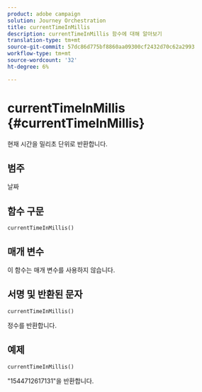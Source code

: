 ```yaml
---
product: adobe campaign
solution: Journey Orchestration
title: currentTimeInMillis
description: currentTimeInMillis 함수에 대해 알아보기
translation-type: tm+mt
source-git-commit: 57dc86d775bf8860aa09300cf2432d70c62a2993
workflow-type: tm+mt
source-wordcount: '32'
ht-degree: 6%

---
```



# currentTimeInMillis {#currentTimeInMillis}

현재 시간을 밀리초 단위로 반환합니다.

## 범주

날짜

## 함수 구문

`currentTimeInMillis()`

## 매개 변수

이 함수는 매개 변수를 사용하지 않습니다.

## 서명 및 반환된 문자

`currentTimeInMillis()`

정수를 반환합니다.

## 예제

`currentTimeInMillis()`

&quot;1544712617131&quot;을 반환합니다.
